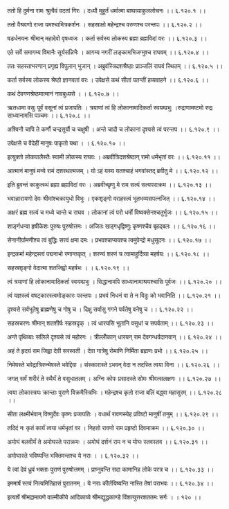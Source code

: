ततो हि दुर्मना रामः श्रुत्वैवं वदतां गिरः ।
दध्यौ मुहूर्तं धर्मात्मा बाष्पव्याकुललोचनः ।। ६.१२०.१ ।।

ततो वैश्रवणो राजा यमश्चामित्रकर्शनः ।
सहस्राक्षो महेन्द्रश्च वरुणश्च परन्तपः ।। ६.१२०.२ ।।

षडर्धनयनः श्रीमान् महादेवो वृषध्वजः ।
कर्ता सर्वस्य लोकस्य ब्रह्मा ब्रह्मविदां वरः ।। ६.१२०.३ ।।

एते सर्वे समागम्य विमानैः सूर्यसन्निभैः ।
आगम्य नगरीं लङ्कामभिजग्मुश्च राघवम् ।। ६.१२०.४ ।।

ततः सहस्ताभरणान् प्रगृह्य विपुलान् भुजान् ।
अब्रुवंस्त्रिदशश्रैष्ठाः प्राञ्जलिं राघवं स्थितम् ।। ६.१२०.५ ।।

कर्ता सर्वस्य लोकस्य श्रेष्ठो ज्ञानवतां वरः ।
उपेक्षसे कथं सीतां पतन्तीं हव्यवाहने ।। ६.१२०.६ ।।

कथं देवगणश्रेष्ठमात्मानं नावबुध्यसे ।
। ६.१२०.७ ।।

ऋतधामा वसुः पूर्वं वसूनां त्वं प्रजापतिः ।
त्रयाणां त्वं हि लोकानामादिकर्ता स्वयम्प्रभुः ।रुद्राणामष्टमो रुद्रः साध्यानामसि पञ्चमः ।। ६.१२०.८ ।।

अश्विनौ चापि ते कर्णौ चन्द्रसूर्यौ च चक्षुषी ।
अन्ते चादौ च लोकानां दृश्यसे त्वं परन्तप ।। ६.१२०.९ ।।

उपेक्षसे च वैदेहीं मानुषः पाकृतो यथा ।
। ६.१२०.१० ।।

इत्युक्तो लोकपालैस्तैः स्वामी लोकस्य राघवः ।
अब्रवीत्रिदशश्रेष्ठान् रामो धर्मभृतां वरः ।। ६.१२०.११ ।।

आत्मानं मानुषं मन्ये रामं दशरथात्मजम् ।
यो ऽहं यस्य यतश्चाहं भगवांस्तद् ब्रवीतु मे ।। ६.१२०.१२ ।।

इति ब्रुवन्तं काकुत्स्थं ब्रह्मा ब्रह्मविदां वरः ।
अब्रवीच्छृणु मे राम सत्यं सत्यपराक्रम ।। ६.१२०.१३ ।।

भवान्नारायणो देवः श्रीमांश्चक्रायुधो विभुः ।
एकशृङ्गो वराहस्त्वं भूतभव्यसपत्नजित् ।। ६.१२०.१४ ।।

अक्षरं ब्रह्म सत्यं च मध्ये चान्ते च राघव ।
लोकानां त्वं परो धर्मो विष्वक्सेनश्चतुर्भुजः ।। ६.१२०.१५ ।।

शार्ङ्गधन्वा हृषीकेशः पुरुषः पुरुषोत्तमः ।
अजितः खड्गधृद्विष्णुः कृष्णश्चैव बृहद्बलः ।। ६.१२०.१६ ।।

सेनानीर्ग्रामणीश्च त्वं बुद्धिः सत्त्वं क्षमा दमः ।
प्रभवश्चाप्ययश्च त्वमुपेन्द्रो मधुसूदनः ।। ६.१२०.१७ ।।

इन्द्रकर्मा महेन्द्रस्त्वं पद्मनाभो रणान्तकृत् ।
शरण्यं शरणं च त्वामाहुर्दिव्या महर्षयः ।। ६.१२०.१८ ।।

सहस्रशृङ्गो वेदात्मा शतजिह्वो महर्षभः ।
। ६.१२०.१९ ।।

त्वं त्रयाणां हि लोकानामादिकर्ता स्वयम्प्रभुः ।
सिद्धानामपि साध्यानामाश्रयश्चासि पूर्वजः ।। ६.१२०.२० ।।

त्वं यज्ञस्त्वं वषट्कारस्त्वमोङ्कारः परन्तपः ।
प्रभवं निधनं वा ते न विदुः को भवानिति ।। ६.१२०.२१ ।।

दृश्यसे सर्वभूतेषु ब्राह्मणेषु च गोषु च ।
दिक्षु सर्वासु गगने पर्वतेषु वनेषु च ।। ६.१२०.२२ ।।

सहस्रचरणः श्रीमान् शतशीर्षः सहस्रदृक् ।
त्वं धारयसि भूतानि वसुधां च सपर्वताम् ।। ६.१२०.२३ ।।

अन्ते पृथिव्याः सलिले दृश्यसे त्वं महोरगः ।
त्रील्लोँकान् धारयन् राम देवगन्धर्वदानवान् ।। ६.१२०.२४ ।।

अहं ते हृदयं राम जिह्वा देवी सरस्वती ।
देवा गात्रेषु रोमाणि निर्मिता ब्रह्मणः प्रभो ।। ६.१२०.२५ ।।

निमेषस्ते भवेद्रात्रिरुन्मेषस्ते भवेद्दिवा ।
संस्कारास्ते ऽभवन् वेदा न तदस्ति त्वया विना ।। ६.१२०.२६ ।।

जगत् सर्वं शरीरं ते स्थैर्यं ते वसुधातलम् ।
अग्निः कोपः प्रसादस्ते सोमः श्रीवत्सलक्षणः ।। ६.१२०.२७ ।।

त्वया लोकास्त्रयः क्रान्ताः पुराणे विक्रमैस्त्रिभिः ।
महेन्द्रश्च कृतो राजा बलिं बद्ध्वा महासुरम् ।। ६.१२०.२८ ।।

सीता लक्ष्मीर्भवान् विष्णुर्देवः कृष्णः प्रजापतिः ।
वधार्थं रावणस्येह प्रविष्टो मानुषीं तनुम् ।। ६.१२०.२९ ।।

तदिदं नः कृतं कार्यं त्वया धर्मभृतां वर ।
निहतो रावणो राम प्रहृष्टो दिवमाक्रम ।। ६.१२०.३० ।।

अमोघं बलवीर्यं ते अमोघस्ते पराक्रमः ।
अमोघं दर्शनं राम न च मोघः स्तवस्तव ।। ६.१२०.३१ ।।

अमोघास्ते भविष्यन्ति भक्तिमन्तश्च ये नराः ।
। ६.१२०.३२ ।।

ये त्वां देवं ध्रुवं भक्ताः पुराणं पुरुषोत्तमम् ।
प्राप्नुवन्ति सदा कामानिह लोके परत्र च ।। ६.१२०.३३ ।।

इममार्षं स्तवं नित्यमितिहासं पुरातनम् ।
ये नराः कीर्तयिष्यन्ति नास्ति तेषां पराभवः ।। ६.१२०.३४ ।।

इत्यार्षे श्रीमद्रामायणे वाल्मीकीये आदिकाव्ये श्रीमद्युद्धकाण्डे विंशत्युत्तरशततमः सर्गः ।
। १२० ।।

